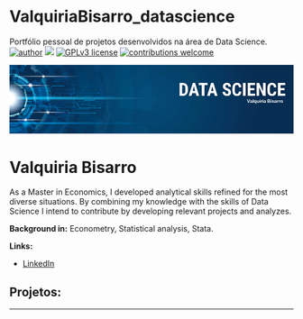 # ValquiriaBisarro_datascience
Portfólio pessoal de projetos desenvolvidos na área de Data Science.
[![author](https://img.shields.io/badge/author-carlosfab-red.svg)](https://www.linkedin.com/in/carlosfab) [![](https://img.shields.io/badge/python-3.7+-blue.svg)](https://www.python.org/downloads/release/python-365/) [![GPLv3 license](https://img.shields.io/badge/License-GPLv3-blue.svg)](http://perso.crans.org/besson/LICENSE.html) [![contributions welcome](https://img.shields.io/badge/contributions-welcome-brightgreen.svg?style=flat)](https://github.com/carlosfab/data_science/issues)

<p align="center">
  <img src="banner.png" >
</p>

# Valquiria Bisarro


As a Master in Economics, I developed analytical skills refined for the most diverse situations. By combining my knowledge with the skills of Data Science I intend to contribute by developing relevant projects and analyzes.

**Background in:** Econometry, Statistical analysis, Stata.

**Links:**
* [LinkedIn](https://www.linkedin.com/in/valquiria-bisarro-loureiro)


## Projetos:


---




